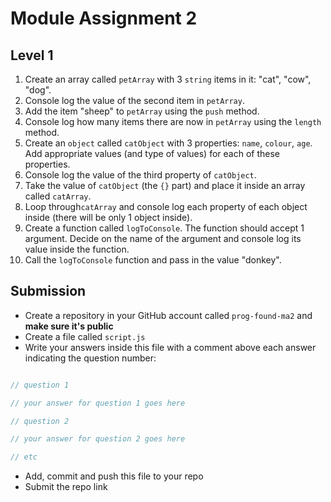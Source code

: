 # Module Assignment 2

## Level 1

1. Create an array called `petArray` with 3 `string` items in it: "cat", "cow", "dog".
2. Console log the value of the second item in `petArray`.
3. Add the item "sheep" to `petArray` using the `push` method.
4. Console log how many items there are now in `petArray` using the `length` method.
5. Create an `object` called `catObject` with 3 properties: `name`, `colour`, `age`. Add appropriate values (and type of values) for each of these properties.
6. Console log the value of the third property of `catObject`.
7. Take the value of `catObject` (the `{}` part) and place it inside an array called `catArray`.
8. Loop through`catArray` and console log each property of each object inside (there will be only 1 object inside).
9. Create a function called `logToConsole`. The function should accept 1 argument. Decide on the name of the argument and console log its value inside the function.
10. Call the `logToConsole` function and pass in the value "donkey".


## Submission

- Create a repository in your GitHub account called `prog-found-ma2` and __make sure it's public__
- Create a file called `script.js`
- Write your answers inside this file with a comment above each answer indicating the question number:

```js

// question 1

// your answer for question 1 goes here

// question 2

// your answer for question 2 goes here

// etc

```

- Add, commit and push this file to your repo
- Submit the repo link

